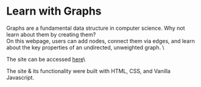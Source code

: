 # Learn with Graphs

Graphs are a fundamental data structure in computer science. Why not learn about them by creating them?\
On this webpage, users can add nodes, connect them via edges, and learn about the key properties of an undirected, unweighted graph. \

The site can be accessed [here](https://oliviabiz.github.io/graph)\

The site & its functionality were built with HTML, CSS, and Vanilla Javascript.
